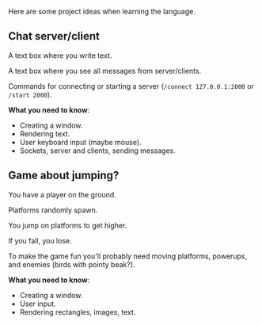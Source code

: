 Here are some project ideas when learning the language.

## Chat server/client
A text box where you write text.

A text box where you see all messages from server/clients.

Commands for connecting or starting a server (`/connect 127.0.0.1:2000` or `/start 2000`).

**What you need to know**:
- Creating a window.
- Rendering text.
- User keyboard input (maybe mouse).
- Sockets, server and clients, sending messages.


## Game about jumping?
You have a player on the ground.

Platforms randomly spawn.

You jump on platforms to get higher.

If you fall, you lose.

To make the game fun you'll probably need moving platforms, powerups, and enemies (birds with pointy beak?).

**What you need to know**:
- Creating a window.
- User input.
- Rendering rectangles, images, text.


